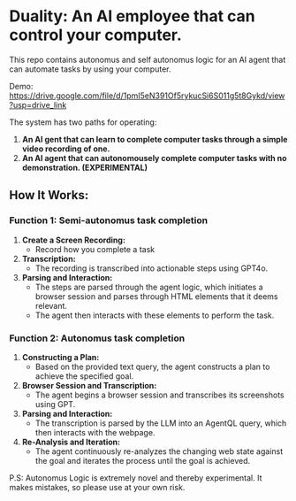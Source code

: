 # Duality: An AI employee that can control your computer.
This repo contains autonomus and self autonomus logic for an AI agent that can automate tasks by using your computer.

Demo: https://drive.google.com/file/d/1pmI5eN391Of5rykucSi6S011g5t8Gykd/view?usp=drive_link

The system has two paths for operating:
1. **An AI gent that can learn to complete computer tasks through a simple video recording of one.** 
2. **An AI agent that can autonomousely complete computer tasks with no demonstration. (EXPERIMENTAL)**

## How It Works:
### Function 1: Semi-autonomus task completion
1. **Create a Screen Recording:**
    - Record how you complete a task
2. **Transcription:**
    - The recording is transcribed into actionable steps using GPT4o.
3. **Parsing and Interaction:**
    - The steps are parsed through the agent logic, which initiates a browser session and parses through HTML elements that it deems relevant.
    - The agent then interacts with these elements to perform the task.

### Function 2: Autonomus task completion
1. **Constructing a Plan:**
    - Based on the provided text query, the agent constructs a plan to achieve the specified goal.
2. **Browser Session and Transcription:**
    - The agent begins a browser session and transcribes its screenshots using GPT.
3. **Parsing and Interaction:**
    - The transcription is parsed by the LLM into an AgentQL query, which then interacts with the webpage.
4. **Re-Analysis and Iteration:**
    - The agent continuously re-analyzes the changing web state against the goal and iterates the process until the goal is achieved.
   
P.S: Autonomus Logic is extremely novel and thereby experimental. It makes mistakes, so please use at your own risk.
